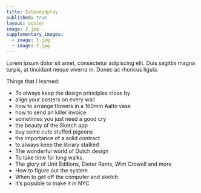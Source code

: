 ```yaml
---
title: Extendedplay
published: true
layout: poster
image: 2.jpg
supplementary_images: 
  - image: 1.jpg
  - image: 2.jpg
---
```



Lorem ipsum dolor sit amet, consectetur adipiscing elit. Duis sagittis magna turpis, at tincidunt neque viverra in. Donec ac rhoncus ligula. 

Things that I learned:
* To always keep the design principles close by 
* align your posters on every wall 
* how to arrange flowers in a 160mm Aalto vase
* how to send an killer invoice
* sometimes you just need a good cry
* the beauty of the Sketch app
* buy some cute stuffed pigeons
* the importance of a solid contract
* to always keep the library stalked
* The wonderful world of Dutch design
* To take time for long walks
* The glory of Unit Editions, Dieter Rams, Wim Crowell and more
* How to figure out the system
* When to get off the computer and sketch
* It’s possible to make it in NYC
